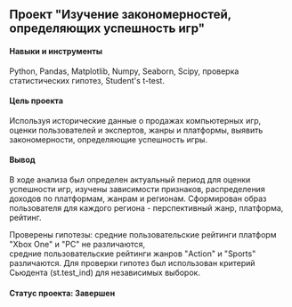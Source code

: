 ## Проект "Изучение закономерностей, определяющих успешность игр"

#### Навыки и инструменты
Python, Pandas, Matplotlib, Numpy, Seaborn, Scipy, проверка статистических гипотез, Student's t-test.
 
#### Цель проекта
Используя исторические данные о продажах компьютерных игр, оценки пользователей и экспертов, жанры и платформы, выявить закономерности, определяющие успешность игры.
 
#### Вывод 
В ходе анализа был определен актуальный период для оценки успешности игр, изучены зависимости признаков, распределения доходов по платформам, жанрам и регионам. 
Сформирован образ пользователя для каждого региона - перспективный жанр, платформа, рейтинг.

Проверены гипотезы: средние пользовательские рейтинги платформ "Xbox One" и "PC" не различаются,  
средние пользовательские рейтинги жанров "Action" и "Sports" различаются. 
Для проверки гипотез был использован критерий Сьюдента (st.test_ind) для независимых выборок.

#### Статус проекта: Завершен
